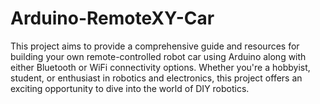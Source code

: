 # Arduino-RemoteXY-Car
This project aims to provide a comprehensive guide and resources for building your own remote-controlled robot car using Arduino along with either Bluetooth or WiFi connectivity options. Whether you're a hobbyist, student, or enthusiast in robotics and electronics, this project offers an exciting opportunity to dive into the world of DIY robotics.
